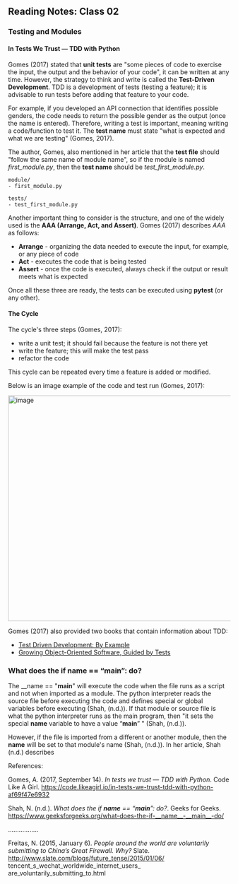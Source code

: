 ## Reading Notes: Class 02

### Testing and Modules

#### In Tests We Trust — TDD with Python

Gomes (2017) stated that **unit tests** are "some pieces of code to exercise the input, the output and the behavior of your code", it can be written at any time. However, the strategy to think and write is called the **Test-Driven Development**. TDD is a development of tests (testing a feature); it is advisable to run tests before adding that feature to your code.

For example, if you developed an API connection that identifies possible genders, the code needs to return the possible gender as the output (once the name is entered). Therefore, writing a test is important, meaning writing a code/function to test it. The **test name** must state "what is expected and what we are testing" (Gomes, 2017).

The author, Gomes, also mentioned in her article that the **test file** should "follow the same name of module name", so if the module is named *first_module.py*, then the **test name** should be *test_first_module.py*.

```
module/
- first_module.py

tests/
- test_first_module.py

```

Another important thing to consider is the structure, and one of the widely used is the **AAA (Arrange, Act, and Assert)**. Gomes (2017) describes *AAA* as follows:

- **Arrange** - organizing the data needed to execute the input, for example, or any piece of code
- **Act** - executes the code that is being tested
- **Assert** - once the code is executed, always check if the output or result meets what is expected

Once all these three are ready, the tests can be executed using **pytest** (or any other).

#### The Cycle

The cycle's three steps (Gomes, 2017): 

- write a unit test; it should fail because the feature is not there yet
- write the feature; this will make the test pass
- refactor the code

This cycle can be repeated every time a feature is added or modified.

Below is an image example of the code and test run (Gomes, 2017): 

<img width="511" alt="image" src="https://user-images.githubusercontent.com/113204667/208487361-82b560b4-7b1b-42fb-bd2d-9a4d60d08881.png">

Gomes (2017) also provided two books that contain information about TDD:

- [Test Driven Development: By Example](https://www.amazon.com.br/Test-Driven-Development-Kent-Beck/dp/0321146530)
- [Growing Object-Oriented Software, Guided by Tests](https://www.amazon.com.br/Growing-Object-Oriented-Software-Guided-Tests/dp/0321503627)


### What does the if __name__ == “__main__”: do?

The __name == "__main__" will execute the code when the file runs as a script and not when imported as a module. The python interpreter reads the source file before executing the code and defines special or global variables before executing (Shah, (n.d.)). If that module or source file is what the python interpreter runs as the main program, then "it sets the special __name__ variable to have a value “__main__” " (Shah, (n.d.)).

However, if the file is imported from a different or another module, then the __name__ will be set to that module's name (Shah, (n.d.)). In her article, Shah (n.d.) describes 










References:

Gomes, A. (2017, September 14). *In tests we trust — TDD with Python*. Code Like A Girl. https://code.likeagirl.io/in-tests-we-trust-tdd-with-python-af69f47e6932

Shah, N. (n.d.). *What does the if __name__ == “__main__”: do?*. Geeks for Geeks. https://www.geeksforgeeks.org/what-does-the-if-__name__-__main__-do/




.................

Freitas, N. (2015, January 6). *People around the world are voluntarily submitting to China’s Great Firewall. Why?* Slate. http://www.slate.com/blogs/future_tense/2015/01/06/
tencent_s_wechat_worldwide_internet_users_
are_voluntarily_submitting_to.html


